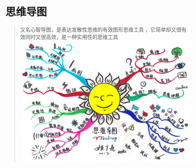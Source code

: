 # 思维导图

> 又名心智导图，是表达发散性思维的有效图形思维工具 ，它简单却又很有效同时又很高效，是一种实用性的思维工具
> ![](/.assets/img/2022-02-11-17-53-36.png)
